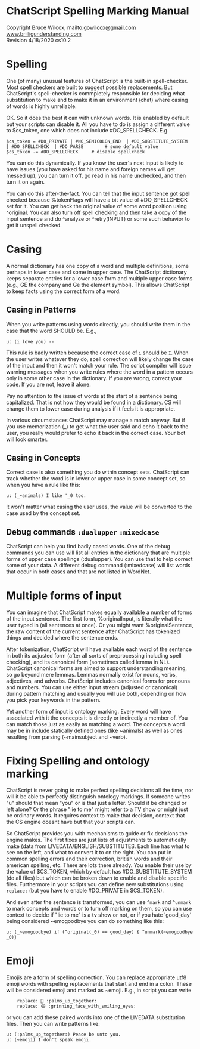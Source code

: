 ﻿# ChatScript Spelling Marking Manual
Copyright Bruce Wilcox, mailto:gowilcox@gmail.com www.brilligunderstanding.com
<br>Revision 4/18/2020 cs10.2


# Spelling

One (of many) unusual features of ChatScript is the built-in spell-checker. Most spell checkers are built to suggest possible replacements. But ChatScript's spell-checker is commpletely responsible for deciding what substitution to make and to make it in an environment (chat) where casing of words is highly unreliable.

OK. So it does the best it can with unknown words. It is enabled by default but your scripts can disable it. All you have to do is assign a different value to $cs_token, one which does not include #DO_SPELLCHECK. E.g.

    $cs_token = #DO_PRIVATE | #NO_SEMICOLON_END  | #DO_SUBSTITUTE_SYSTEM   | #DO_SPELLCHECK  | #DO_PARSE     	# some default value
    $cs_token -= #DO_SPELLCHECK		# disable spellcheck

You can do this dynamically. If you know the user's next input is likely to have issues (you have asked for his name and foreign names will get messed up), you can turn it off, go read in his name unchecked, and then turn it on again.

You can do this after-the-fact. You can tell that the input sentence got spell checked because %tokenFlags will have a bit value of #DO_SPELLCHECK set for it. You can get back the original value of some word position using ^original. You can also  turn off spell checking and then take a copy of the input sentence and do ^analyze or ^retry(INPUT) or some such behavior to get it unspell checked. 


# Casing

A normal dictionary has one copy of a word and multiple definitions, some perhaps in lower case and some in upper case. The ChatScript dictionary keeps separate entries for a lower case form and multiple upper case forms (e.g., GE the company and Ge the element symbol). This allows ChatScript to keep facts using the correct form of a word.

## Casing in Patterns ##

When you write patterns using words directly, you should write them in the case that the word SHOULD be. E.g.,
```
u: (i love you) --
```
This rule is badly written because the correct case of `i` should be `I`. When the user writes whatever they do, spell correction will likely change the case of the input and then it won't match your rule.  The script compiler will issue warning messages when you write rules where the word in a pattern occurs only in some other case in the dictionary. If you are wrong, correct your code. If you are not, leave it alone. 

Pay no attention to the issue of words at the start of a sentence being capitalized. That is not how they would be found in a dictionary. CS will change them to lower case during analysis if it feels it is appropriate.

In various circumstances ChatScript may manage a match anyway. But if you use memorization (_) to get what the user said and echo it back to the user, you really would prefer to echo it back in the correct case. Your bot will look smarter. 

## Casing in Concepts ##

Correct case is also something you do within concept sets. ChatScript can track whether the word is in lower or upper case in some concept set, so when you have a rule like this:
```
u: (_~animals) I like '_0 too.
```
it won't matter what casing the user uses, the value will be converted to the case used by the concept set. 

## Debug commands `:dualupper` `:mixedcase` ## 

ChatScript can help you find badly cased words. One of the debug commands you can use will list all entries in the dictionary that are multiple forms of upper case spellings (:dualupper). You can use that to help correct some of your data. A different debug command (:mixedcase) will list words that occur in both cases and that are not listed in WordNet.

# Multiple forms of input

You can imagine that ChatScript makes equally available a number of forms of the input sentence. The first form, %originalInput, is literally what the user typed in (all sentences at once). Or you might want %originalSentence, the raw content of the current sentence after ChatScript has tokenized things and decided where the sentence ends.

After tokenization, ChatScript will have available each word of the sentence in both its adjusted form (after all sorts of preprocessing including spell checking), and its canonical form (sometimes called lemma in NL). ChatScript canonical forms are aimed to support understanding meaning, so go beyond mere lemmas. Lemmas normally exist for nouns, verbs, adjectives, and adverbs. ChatScript includes canonical forms for pronouns and numbers. You can use either input stream (adjusted or canonical) during pattern matching and usually you will use both, depending on how you pick your keywords in the pattern.

Yet another form of input is ontology marking. Every word will have associated with it the concepts it is directly or indirectly a member of. You can match those just as easily as matching a word. The concepts a word may be in include statically defined ones (like ~animals) as well as ones resulting from parsing (~mainsubject and ~verb).

# Fixing Spelling and ontology marking

ChatScript is never going to make perfect spelling decisions all the time, nor will it be able to perfectly distinguish ontology markings. If someone writes "u" should that mean "you" or is that just a letter. Should it be changed or left alone? Or
the phrase "lie to me" might refer to a TV show or might just be ordinary words. It requires context to make that decision, context that the CS engine doesnt have but that your scripts can.

So ChatScript provides you with mechanisms to guide or fix decisions the engine makes. The first fixes are just lists of adjustments to automatically make (data from LIVEDATA/ENGLISH/SUBSTITUTES. Each line has what to see on the left, and what to convert it to on the right. You can put in common spelling errors and their correction, british words and their american spelling, etc. There are lots there already. You enable their use by the value of $CS_TOKEN, which by default has #DO_SUBSTITUTE_SYSTEM (do all files) but which can be broken down to enable and disable specific files.  Furthermore in your scripts you can define new substitutions using `replace:` (but you have to enable #DO_PRIVATE in $CS_TOKEN).

And even after the sentence is transformed, you can use `^mark` and `^unmark` to mark concepts and words or to turn off marking on them, so you can use context to decide if "lie to me" is a tv show or not, or if you hate 'good_day' being considered ~emogoodbye you can do something like this:
```
u: (_~emogoodbye) if (^original(_0) == good_day) { ^unmark(~emogoodbye _0)}
```

# Emoji
Emojis are a form of spelling correction. You can replace appropriate utf8 emoji words
with spelling replacements that start and end in a colon. These will be considered
emoji and marked as ~emoji.  E.g., in script you can write
```
	replace: 🤲 :palms_up_together:
	replace: 😄 :grinning_face_with_smiling_eyes:
```
or you can add these paired words into one of the LIVEDATA substitution files.
Then you can write patterns like:
```
u: (:palms_up_together:) Peace be unto you.
u: (~emoji) I don't speak emoji.

